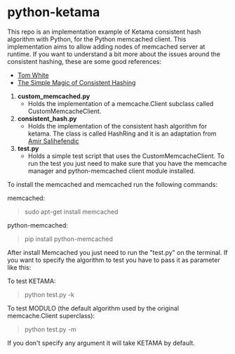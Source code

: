 python-ketama
=============

This repo is an implementation example of Ketama consistent hash algorithm with Python, for the Python memcached client. This implementation aims to allow adding nodes of memcached server at runtime.
If you want to understand a bit more about the issues around the consistent hashing, these are some good references:

* [Tom White](http://www.tom-e-white.com/2007/11/consistent-hashing.html)
* [The Simple Magic of Consistent Hashing](http://www.paperplanes.de/2011/12/9/the-magic-of-consistent-hashing.html)

1. **custom_memcached.py**
    * Holds the implementation of a memcache.Client subclass called CustomMemcacheClient.
2. **consistent_hash.py**
    * Holds the implementation of the consistent hash algorithm for ketama. The class is called HashRing and it is an adaptation from [Amir Salihefendic](http://amix.dk/blog/post/19367)
3. **test.py**
    * Holds a simple test script that uses the CustomMemcacheClient. To run the test you just need to make sure that you have the memcache manager and python-memcached client module installed.

To install the memcached and memcached run the following commands:

memcached:
> sudo apt-get install memcached

python-memcached:
> pip install python-memcached

After install Memcached you just need to run the "test.py" on the terminal. If you want to specify the algorithm to test you have to pass it as parameter like this:

To test KETAMA:
> python test.py -k

To test MODULO (the default algorithm used by the original memcache.Client superclass):
> python test.py -m

If you don't specify any argument it will take KETAMA by default.

